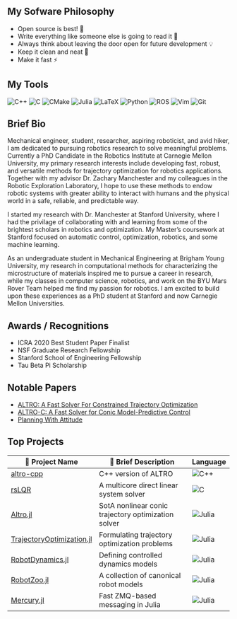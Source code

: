 ## My Sofware Philosophy
* Open source is best! :muscle:
* Write everything like someone else is going to read it :thinking:
* Always think about leaving the door open for future development 💡
* Keep it clean and neat 🧽
* Make it fast ⚡

## My Tools
![C++](https://img.shields.io/badge/c++-%2300599C.svg?style=for-the-badge&logo=c%2B%2B&logoColor=white) 
![C](https://img.shields.io/badge/c-%2300599C.svg?style=for-the-badge&logo=c&logoColor=white)
![CMake](https://img.shields.io/badge/CMake-%23008FBA.svg?style=for-the-badge&logo=cmake&logoColor=white)
![Julia](https://img.shields.io/badge/-Julia-9558B2?style=for-the-badge&logo=julia&logoColor=white)
![LaTeX](https://img.shields.io/badge/latex-%23008080.svg?style=for-the-badge&logo=latex&logoColor=white)
![Python](https://img.shields.io/badge/python-3670A0?style=for-the-badge&logo=python&logoColor=ffdd54)
![ROS](https://img.shields.io/badge/ros-%230A0FF9.svg?style=for-the-badge&logo=ros&logoColor=white)
![Vim](https://img.shields.io/badge/VIM-%2311AB00.svg?style=for-the-badge&logo=vim&logoColor=white)
![Git](https://img.shields.io/badge/git-%23F05033.svg?style=for-the-badge&logo=git&logoColor=white)

## Brief Bio
Mechanical engineer, student, researcher, aspiring roboticist, and avid hiker, I am dedicated to pursuing robotics research to solve meaningful problems. Currently a PhD Candidate in the Robotics Institute at Carnegie Mellon University, my primary research interests include developing fast, robust, and versatile methods for trajectory optimization for robotics applications. Together with my advisor Dr. Zachary Manchester and my colleagues in the Robotic Exploration Laboratory, I hope to use these methods to endow robotic systems with greater ability to interact with humans and the physical world in a safe, reliable, and predictable way.

I started my research with Dr. Manchester at Stanford University, where I had the privilage of collaborating with and learning from some of the brightest scholars in robotics and optimization. My Master’s coursework at Stanford focused on automatic control, optimization, robotics, and some machine learning.

As an undergraduate student in Mechanical Engineering at Brigham Young University, my research in computational methods for characterizing the microstructure of materials inspired me to pursue a career in research, while my classes in computer science, robotics, and work on the BYU Mars Rover Team helped me find my passion for robotics. I am excited to build upon these experiences as a PhD student at Stanford and now Carnegie Mellon Universities.

## Awards / Recognitions
* ICRA 2020 Best Student Paper Finalist
* NSF Graduate Research Fellowship
* Stanford School of Engineering Fellowship
* Tau Beta Pi Scholarship

## Notable Papers
* [ALTRO: A Fast Solver For Constrained Trajectory Optimization](https://ieeexplore.ieee.org/abstract/document/8967788?casa_token=RhRdMFWlJu0AAAAA:cKgx-63AkKVw6i-ekHGCzZZbIEY4ymDo_RYzdsHrylRRQoixCDFxD78IFlz0wg7QAnqm1_M)
* [ALTRO-C: A Fast Solver for Conic Model-Predictive Control](https://ieeexplore.ieee.org/abstract/document/9561438?casa_token=qYxi8SPaQkkAAAAA:Wd_IzCTQ2Dlk3cAvDCVf0XivXsq2F-82LsdkJ7CPwiYlbr0fSqVjiFfMelnQiHyAg2qcCL8)
* [Planning With Attitude](https://ieeexplore.ieee.org/abstract/document/9326337?casa_token=XFEZPbQwVMIAAAAA:_MVATTBgcaGsqbMCrJaf50W3Fwye6efeWiMwZwhgmXY4FAsqlGwuXfADlzkkMshOVhV2OF8)

## Top Projects
| :gift: Project Name | :book: Brief Description | Language | 
| ------------ | ----------------- | -------- |
| [altro-cpp](https://github.com/optimusride/altro-cpp) | C++ version of ALTRO | ![C++](https://img.shields.io/badge/c++-%2300599C.svg?style=for-the-badge&logo=c%2B%2B&logoColor=white) |
| [rsLQR](https://github.com/bjack205/rsLQR) | A multicore direct linear system solver | ![C](https://img.shields.io/badge/c-%2300599C.svg?style=for-the-badge&logo=c&logoColor=white) |
| [Altro.jl](https://github.com/RoboticExplorationLab/ALTRO.jl) | SotA nonlinear conic trajectory optimization solver | ![Julia](https://img.shields.io/badge/-Julia-9558B2?style=for-the-badge&logo=julia&logoColor=white) |
| [TrajectoryOptimization.jl](https://github.com/RoboticExplorationLab/TrajectoryOptimization.jl) | Formulating trajectory optimization problems | ![Julia](https://img.shields.io/badge/-Julia-9558B2?style=for-the-badge&logo=julia&logoColor=white) |
| [RobotDynamics.jl](https://github.com/RoboticExplorationLab/RobotDynamics.jl) | Defining controlled dynamics models | ![Julia](https://img.shields.io/badge/-Julia-9558B2?style=for-the-badge&logo=julia&logoColor=white) |
| [RobotZoo.jl](https://github.com/RoboticExplorationLab/RobotZoo.jl) | A collection of canonical robot models | ![Julia](https://img.shields.io/badge/-Julia-9558B2?style=for-the-badge&logo=julia&logoColor=white) |
| [Mercury.jl](https://github.com/RoboticExplorationLab/Mercury.jl) | Fast ZMQ-based messaging in Julia | ![Julia](https://img.shields.io/badge/-Julia-9558B2?style=for-the-badge&logo=julia&logoColor=white) |

